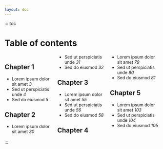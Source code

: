 ```yaml
---
layout: doc
---
```


<link rel="stylesheet" type="text/css" href="./css/table-of-contents.css" />

::: toc

# Table of contents

<div style="margin-top: 20px; column-count: 3;">

## Chapter 1

- Lorem ipsum dolor sit amet *3*
- Sed ut perspiciatis unde *4*
- Sed do eiusmod *5*

## Chapter 2

- Lorem ipsum dolor sit amet *30*
- Sed ut perspiciatis unde *31*
- Sed do eiusmod *32*

## Chapter 3

- Lorem ipsum dolor sit amet *55*
- Sed ut perspiciatis unde *56*
- Sed do eiusmod *58*

## Chapter 4

- Lorem ipsum dolor sit amet *79*
- Sed ut perspiciatis unde *80*
- Sed do eiusmod *81*

## Chapter 5

- Lorem ipsum dolor sit amet *103*
- Sed ut perspiciatis unde *104*
- Sed do eiusmod *105*

</div>

:::